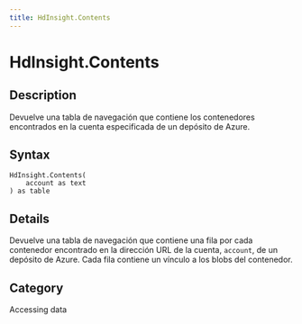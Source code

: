 ```yaml
---
title: HdInsight.Contents
---
```


# HdInsight.Contents


## Description

Devuelve una tabla de navegación que contiene los contenedores encontrados en la cuenta especificada de un depósito de Azure.


## Syntax

```powerquery
HdInsight.Contents(
    account as text
) as table
```


## Details

Devuelve una tabla de navegación que contiene una fila por cada contenedor encontrado en la dirección URL de la cuenta, <code>account</code>, de un depósito de Azure. Cada fila contiene un vínculo a los blobs del contenedor.



## Category
Accessing data
